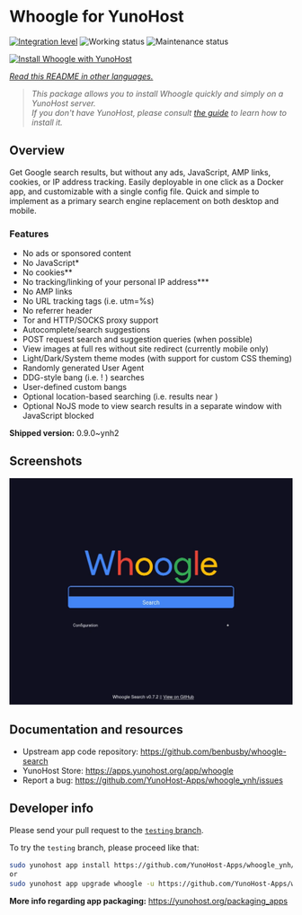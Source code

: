 <!--
N.B.: This README was automatically generated by <https://github.com/YunoHost/apps/tree/master/tools/readme_generator>
It shall NOT be edited by hand.
-->

# Whoogle for YunoHost

[![Integration level](https://dash.yunohost.org/integration/whoogle.svg)](https://ci-apps.yunohost.org/ci/apps/whoogle/) ![Working status](https://ci-apps.yunohost.org/ci/badges/whoogle.status.svg) ![Maintenance status](https://ci-apps.yunohost.org/ci/badges/whoogle.maintain.svg)

[![Install Whoogle with YunoHost](https://install-app.yunohost.org/install-with-yunohost.svg)](https://install-app.yunohost.org/?app=whoogle)

*[Read this README in other languages.](./ALL_README.md)*

> *This package allows you to install Whoogle quickly and simply on a YunoHost server.*  
> *If you don't have YunoHost, please consult [the guide](https://yunohost.org/install) to learn how to install it.*

## Overview

Get Google search results, but without any ads, JavaScript, AMP links, cookies, or IP address tracking. Easily deployable in one click as a Docker app, and customizable with a single config file. Quick and simple to implement as a primary search engine replacement on both desktop and mobile.

### Features

- No ads or sponsored content
- No JavaScript*
- No cookies**
- No tracking/linking of your personal IP address***
- No AMP links
- No URL tracking tags (i.e. utm=%s)
- No referrer header
- Tor and HTTP/SOCKS proxy support
- Autocomplete/search suggestions
- POST request search and suggestion queries (when possible)
- View images at full res without site redirect (currently mobile only)
- Light/Dark/System theme modes (with support for custom CSS theming)
- Randomly generated User Agent
- DDG-style bang (i.e. !<tag> <query>) searches
- User-defined custom bangs
- Optional location-based searching (i.e. results near <city>)
- Optional NoJS mode to view search results in a separate window with JavaScript blocked


**Shipped version:** 0.9.0~ynh2

## Screenshots

![Screenshot of Whoogle](./doc/screenshots/screenshot.png)

## Documentation and resources

- Upstream app code repository: <https://github.com/benbusby/whoogle-search>
- YunoHost Store: <https://apps.yunohost.org/app/whoogle>
- Report a bug: <https://github.com/YunoHost-Apps/whoogle_ynh/issues>

## Developer info

Please send your pull request to the [`testing` branch](https://github.com/YunoHost-Apps/whoogle_ynh/tree/testing).

To try the `testing` branch, please proceed like that:

```bash
sudo yunohost app install https://github.com/YunoHost-Apps/whoogle_ynh/tree/testing --debug
or
sudo yunohost app upgrade whoogle -u https://github.com/YunoHost-Apps/whoogle_ynh/tree/testing --debug
```

**More info regarding app packaging:** <https://yunohost.org/packaging_apps>
